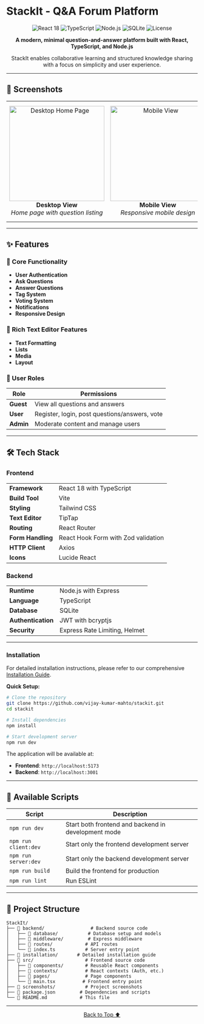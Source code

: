 # StackIt - Q&A Forum Platform

<div align="center">
  <img src="https://img.shields.io/badge/React-18-61DAFB?style=for-the-badge&logo=react&logoColor=white" alt="React 18"/>
  <img src="https://img.shields.io/badge/TypeScript-5.0-3178C6?style=for-the-badge&logo=typescript&logoColor=white" alt="TypeScript"/>
  <img src="https://img.shields.io/badge/Node.js-18+-339933?style=for-the-badge&logo=node.js&logoColor=white" alt="Node.js"/>
  <img src="https://img.shields.io/badge/SQLite-3-003B57?style=for-the-badge&logo=sqlite&logoColor=white" alt="SQLite"/>
  <img src="https://img.shields.io/badge/License-MIT-yellow.svg?style=for-the-badge" alt="License"/>
</div>

<p align="center">
  <strong>A modern, minimal question-and-answer platform built with React, TypeScript, and Node.js</strong>
</p>

<p align="center">
  StackIt enables collaborative learning and structured knowledge sharing with a focus on simplicity and user experience.
</p>

---

## 📸 Screenshots

<div align="center">
  <table>
    <tr>
      <td align="center" width="33%">
        <img src="screenshots/desktop-home.png" alt="Desktop Home Page" width="250"/>
        <br/>
        <strong>Desktop View</strong>
        <br/>
        <em>Home page with question listing</em>
      </td>
      <td align="center" width="33%">
        <img src="screenshots/mobile-view.png" alt="Mobile View" width="250"/>
        <br/>
        <strong>Mobile View</strong>
        <br/>
        <em>Responsive mobile design</em>
      </td>
      <td align="center" width="33%">
        <img src="screenshots/rich-editor.png" alt="Rich Text Editor" width="250"/>
        <br/>
        <strong>Rich Text Editor</strong>
        <br/>
        <em>Full-featured editor with formatting</em>
      </td>
    </tr>
  </table>
</div>

---

## ✨ Features

### 🔐 Core Functionality
- **User Authentication**
- **Ask Questions**
- **Answer Questions**
- **Tag System**
- **Voting System**
- **Notifications**
- **Responsive Design**

### 📝 Rich Text Editor Features
- **Text Formatting**
- **Lists**
- **Media**
- **Layout**

### 👥 User Roles
| Role | Permissions |
|------|-------------|
| **Guest** | View all questions and answers |
| **User** | Register, login, post questions/answers, vote |
| **Admin** | Moderate content and manage users |

---

## 🛠️ Tech Stack

### Frontend
<table>
  <tr>
    <td><strong>Framework</strong></td>
    <td>React 18 with TypeScript</td>
  </tr>
  <tr>
    <td><strong>Build Tool</strong></td>
    <td>Vite</td>
  </tr>
  <tr>
    <td><strong>Styling</strong></td>
    <td>Tailwind CSS</td>
  </tr>
  <tr>
    <td><strong>Text Editor</strong></td>
    <td>TipTap</td>
  </tr>
  <tr>
    <td><strong>Routing</strong></td>
    <td>React Router</td>
  </tr>
  <tr>
    <td><strong>Form Handling</strong></td>
    <td>React Hook Form with Zod validation</td>
  </tr>
  <tr>
    <td><strong>HTTP Client</strong></td>
    <td>Axios</td>
  </tr>
  <tr>
    <td><strong>Icons</strong></td>
    <td>Lucide React</td>
  </tr>
</table>

### Backend
<table>
  <tr>
    <td><strong>Runtime</strong></td>
    <td>Node.js with Express</td>
  </tr>
  <tr>
    <td><strong>Language</strong></td>
    <td>TypeScript</td>
  </tr>
  <tr>
    <td><strong>Database</strong></td>
    <td>SQLite</td>
  </tr>
  <tr>
    <td><strong>Authentication</strong></td>
    <td>JWT with bcryptjs</td>
  </tr>
  <tr>
    <td><strong>Security</strong></td>
    <td>Express Rate Limiting, Helmet</td>
  </tr>
</table>

---


### Installation

For detailed installation instructions, please refer to our comprehensive [Installation Guide](./installation/INSTALL.md).

**Quick Setup:**
```bash
# Clone the repository
git clone https://github.com/vijay-kumar-mahto/stackit.git
cd stackit

# Install dependencies
npm install

# Start development server
npm run dev
```

The application will be available at:
- **Frontend**: `http://localhost:5173`
- **Backend**: `http://localhost:3001`

---

## 📜 Available Scripts

| Script | Description |
|--------|-------------|
| `npm run dev` | Start both frontend and backend in development mode |
| `npm run client:dev` | Start only the frontend development server |
| `npm run server:dev` | Start only the backend development server |
| `npm run build` | Build the frontend for production |
| `npm run lint` | Run ESLint |

---

## 📁 Project Structure

```
StackIt/
├── 📁 backend/                 # Backend source code
│   ├── 📁 database/           # Database setup and models
│   ├── 📁 middleware/         # Express middleware
│   ├── 📁 routes/            # API routes
│   └── 📄 index.ts           # Server entry point
├── 📁 installation/       # Detailed installation guide
├── 📁 src/                   # Frontend source code
│   ├── 📁 components/        # Reusable React components
│   ├── 📁 contexts/          # React contexts (Auth, etc.)
│   ├── 📁 pages/             # Page components
│   └── 📄 main.tsx          # Frontend entry point
├── 📁 screenshots/           # Project screenshots
├── 📄 package.json         # Dependencies and scripts
└── 📄 README.md            # This file
```

---

<div align="center">
  <p>
    <a href="#top">Back to Top ⬆️</a>
  </p>
</div>